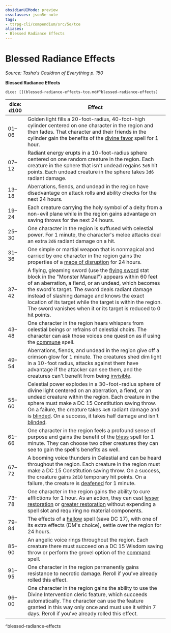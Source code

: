 ```yaml
---
obsidianUIMode: preview
cssclasses: json5e-note
tags:
- ttrpg-cli/compendium/src/5e/tce
aliases:
- Blessed Radiance Effects
---
```

# Blessed Radiance Effects
*Source: Tasha's Cauldron of Everything p. 150* 

**Blessed Radiance Effects**

`dice: [](blessed-radiance-effects-tce.md#^blessed-radiance-effects)`

| dice: d100 | Effect |
|------------|--------|
| 01–06 | Golden light fills a 20-foot-radius, 40-foot-high cylinder centered on one character in the region and then fades. That character and their friends in the cylinder gain the benefits of the [divine favor](Інструменти%20ДМ/CLI/spells/divine-favor-xphb.md) spell for 1 hour. |
| 07–12 | Radiant energy erupts in a 10-foot-radius sphere centered on one random creature in the region. Each creature in the sphere that isn't undead regains `3d6` hit points. Each undead creature in the sphere takes `3d6` radiant damage. |
| 13–18 | Aberrations, fiends, and undead in the region have disadvantage on attack rolls and ability checks for the next 24 hours. |
| 19–24 | Each creature carrying the holy symbol of a deity from a non-evil plane while in the region gains advantage on saving throws for the next 24 hours. |
| 25–30 | One character in the region is suffused with celestial power. For 1 minute, the character's melee attacks deal an extra `2d6` radiant damage on a hit. |
| 31–36 | One simple or martial weapon that is nonmagical and carried by one character in the region gains the properties of a [mace of disruption](Інструменти%20ДМ/CLI/items/mace-of-disruption-xdmg.md) for 24 hours. |
| 37–42 | A flying, gleaming sword (use the [flying sword](Інструменти%20ДМ/CLI/bestiary/construct/animated-flying-sword-xmm.md) stat block in the "Monster Manual") appears within 60 feet of an aberration, a fiend, or an undead, which becomes the sword's target. The sword deals radiant damage instead of slashing damage and knows the exact location of its target while the target is within the region. The sword vanishes when it or its target is reduced to 0 hit points. |
| 43–48 | One character in the region hears whispers from celestial beings or refrains of celestial choirs. The character can ask those voices one question as if using the [commune](Інструменти%20ДМ/CLI/spells/commune-xphb.md) spell. |
| 49–54 | Aberrations, fiends, and undead in the region give off a crimson glow for 1 minute. The creatures shed dim light in a 10-foot radius, attacks against them have advantage if the attacker can see them, and the creatures can't benefit from being [invisible](Інструменти%20ДМ/CLI/rules/conditions.md#Invisible). |
| 55–60 | Celestial power explodes in a 30-foot-radius sphere of divine light centered on an aberration, a fiend, or an undead creature within the region. Each creature in the sphere must make a DC 15 Constitution saving throw. On a failure, the creature takes `4d6` radiant damage and is [blinded](Інструменти%20ДМ/CLI/rules/conditions.md#Blinded). On a success, it takes half damage and isn't [blinded](Інструменти%20ДМ/CLI/rules/conditions.md#Blinded). |
| 61–66 | One character in the region feels a profound sense of purpose and gains the benefit of the [bless](Інструменти%20ДМ/CLI/spells/bless-xphb.md) spell for 1 minute. They can choose two other creatures they can see to gain the spell's benefits as well. |
| 67–72 | A booming voice thunders in Celestial and can be heard throughout the region. Each creature in the region must make a DC 15 Constitution saving throw. On a success, the creature gains `2d10` temporary hit points. On a failure, the creature is [deafened](Інструменти%20ДМ/CLI/rules/conditions.md#Deafened) for 1 minute. |
| 73–78 | One character in the region gains the ability to cure afflictions for 1 hour. As an action, they can cast [lesser restoration](Інструменти%20ДМ/CLI/spells/lesser-restoration-xphb.md) or [greater restoration](Інструменти%20ДМ/CLI/spells/greater-restoration-xphb.md) without expending a spell slot and requiring no material components. |
| 79–84 | The effects of a [hallow](Інструменти%20ДМ/CLI/spells/hallow-xphb.md) spell (save DC 17), with one of its extra effects (DM's choice), settle over the region for 24 hours. |
| 85–90 | An angelic voice rings throughout the region. Each creature there must succeed on a DC 15 Wisdom saving throw or perform the grovel option of the [command](Інструменти%20ДМ/CLI/spells/command-xphb.md) spell. |
| 91–95 | One character in the region permanently gains resistance to necrotic damage. Reroll if you've already rolled this effect. |
| 96–00 | One character in the region gains the ability to use the Divine Intervention cleric feature, which succeeds automatically. The character can use the feature granted in this way only once and must use it within 7 days. Reroll if you've already rolled this effect. |
^blessed-radiance-effects